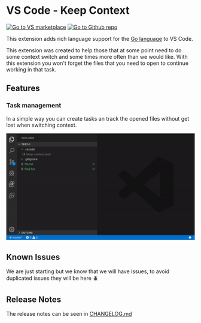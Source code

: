 # VS Code - Keep Context

[![Go to VS marketplace](https://vsmarketplacebadge.apphb.com/version-short/marlom.vscode-keep-context.svg)](https://marketplace.visualstudio.com/items?itemName=marlom.keep-context)
[![Go to Github repo](https://vsmarketplacebadge.apphb.com/installs/marlom.vscode-keep-context.svg)](https://github.com/marlom/vscode-keep-context)

This extension adds rich language support for the [Go language](https://golang.org/) to VS Code.

This extension was created to help those that at some point need to do some context switch and some times more often than we would like.
With this extension you won't forget the files that you need to open to continue working in that task.

## Features

### Task management

In a simple way you can create tasks an track the opened files without get lost when switching context.

![Task management](images/docs/task-management.gif)

## Known Issues

We are just starting but we know that we will have issues, to avoid duplicated issues they will be here :beetle:

## Release Notes

The release notes can be seen in [CHANGELOG.md](CHANGELOG.md)
